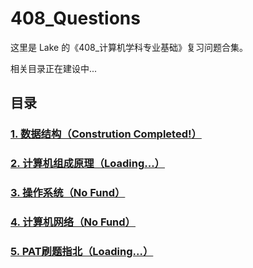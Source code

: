 # 408_Questions

这里是 Lake 的《408_计算机学科专业基础》复习问题合集。

相关目录正在建设中...

## 目录
### [1. 数据结构（Constrution Completed!）](https://github.com/AdorableLake/408_Questions/tree/main/Data_Structure)
### [2. 计算机组成原理（Loading...）](https://github.com/AdorableLake/408_Questions/tree/main/Computer_Organization)
### [3. 操作系统（No Fund）](url)
### [4. 计算机网络（No Fund）](url)
### [5. PAT刷题指北（Loading...）](url)
